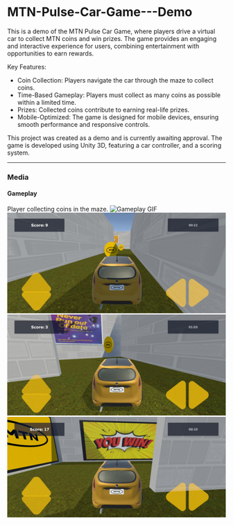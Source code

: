 # MTN-Pulse-Car-Game---Demo
 
This is a demo of the MTN Pulse Car Game, where players drive a virtual car to collect MTN coins and win prizes. The game provides an engaging and interactive experience for users, combining entertainment with opportunities to earn rewards.

Key Features:
- Coin Collection: Players navigate the car through the maze to collect coins.
- Time-Based Gameplay: Players must collect as many coins as possible within a limited time.
- Prizes: Collected coins contribute to earning real-life prizes.
- Mobile-Optimized: The game is designed for mobile devices, ensuring smooth performance and responsive controls.

This project was created as a demo and is currently awaiting approval. The game is developed using Unity 3D, featuring a car controller, and a scoring system.

---

### Media
#### Gameplay
Player collecting coins in the maze.
![Gameplay GIF](Media/gameplay.gif)
![Player collecting coins in the maze](Media/collecting-coins-1.jpg)
![Player collecting coins in the maze](Media/collecting-coins-2.jpg)
![Player collecting coins in the maze](Media/winning.jpg)
